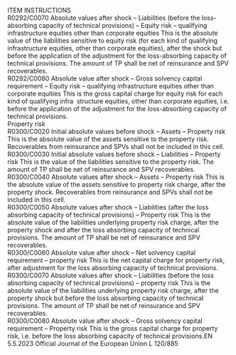  
ITEM  INSTRUCTIONS  
R0292/C0070  Absolute values after shock – 
Liabilities (before the loss- 
absorbing capacity of technical 
provisions) – Equity risk – 
qualifying infrastructure 
equities other than corporate 
equities  This is the absolute value of the liabilities sensitive to equity risk (for each kind of 
qualifying infrastructure equities, other than corporate equities), after the shock 
but before the application of the adjustment for the loss-absorbing capacity of 
technical provisions. 
The amount of TP shall be net of reinsurance and SPV recoverables.  
R0292/C0080  Absolute value after shock – 
Gross solvency capital 
requirement – Equity risk – 
qualifying infrastructure 
equities other than corporate 
equities  This is the gross capital charge for equity risk for each kind of qualifying infra ­
structure equities, other than corporate equities, i.e. before the application of the 
adjustment for the loss-absorbing capacity of technical provisions.  
Property risk  
R0300/C0020  Initial absolute values before 
shock – Assets – Property risk  This is the absolute value of the assets sensitive to the property risk. 
Recoverables from reinsurance and SPVs shall not be included in this cell.  
R0300/C0030  Initial absolute values before 
shock – Liabilities – Property 
risk  This is the value of the liabilities sensitive to the property risk. 
The amount of TP shall be net of reinsurance and SPV recoverables.  
R0300/C0040  Absolute values after shock – 
Assets – Property risk  This is the absolute value of the assets sensitive to property risk charge, after the 
property shock. 
Recoverables from reinsurance and SPVs shall not be included in this cell.  
R0300/C0050  Absolute values after shock – 
Liabilities (after the loss 
absorbing capacity of technical 
provisions) – Property risk  This is the absolute value of the liabilities underlying property risk charge, after 
the property shock and after the loss absorbing capacity of technical provisions. 
The amount of TP shall be net of reinsurance and SPV recoverables.  
R0300/C0060  Absolute value after shock – 
Net solvency capital 
requirement – property risk  This is the net capital charge for property risk, after adjustment for the loss 
absorbing capacity of technical provisions.  
R0300/C0070  Absolute values after shock – 
Liabilities (before the loss 
absorbing capacity of technical 
provisions) – property risk  This is the absolute value of the liabilities underlying property risk charge, after 
the property shock but before the loss absorbing capacity of technical provisions. 
The amount of TP shall be net of reinsurance and SPV recoverables.  
R0300/C0080  Absolute value after shock – 
Gross solvency capital 
requirement – Property risk  This is the gross capital charge for property risk, i.e. before the loss absorbing 
capacity of technical provisions.EN  5.5.2023 Official Journal of the European Union L 120/885